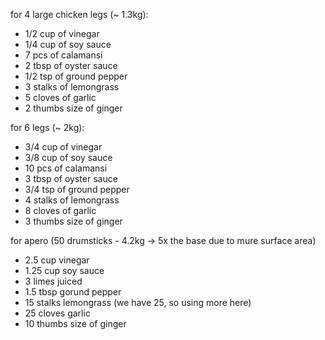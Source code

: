for 4 large chicken legs (~ 1.3kg):
* 1/2 cup of vinegar
* 1/4 cup of soy sauce
* 7 pcs of calamansi
* 2 tbsp of oyster sauce
* 1/2 tsp of ground pepper
* 3 stalks of lemongrass
* 5 cloves of garlic
* 2 thumbs size of ginger

for 6 legs (~ 2kg):
* 3/4 cup of vinegar
* 3/8 cup of soy sauce
* 10 pcs of calamansi
* 3 tbsp of oyster sauce
* 3/4 tsp of ground pepper
* 4 stalks of lemongrass
* 8 cloves of garlic
* 3 thumbs size of ginger

for apero (50 drumsticks - 4.2kg -> 5x the base due to mure surface area)
* 2.5 cup vinegar
* 1.25 cup soy sauce
* 3 limes juiced
* 1.5 tbsp gorund pepper
* 15 stalks lemongrass (we have 25, so using more here)
* 25 cloves garlic
* 10 thumbs size of ginger
